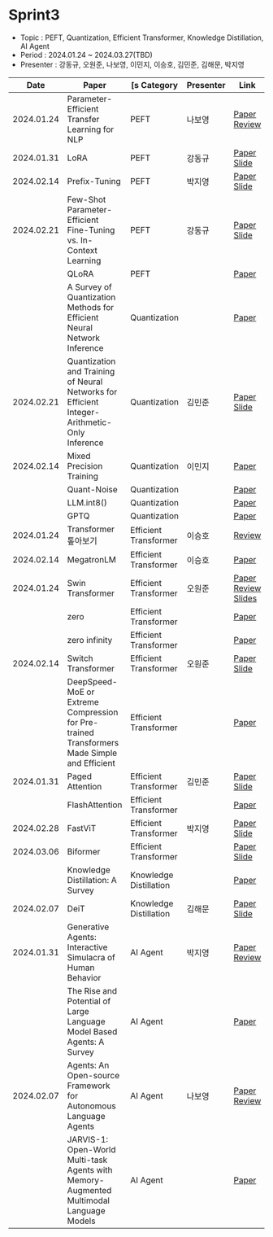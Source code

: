 # Sprint3

- Topic : PEFT, Quantization, Efficient Transformer, Knowledge Distillation, AI Agent
- Period : 2024.01.24 ~ 2024.03.27(TBD)
- Presenter : 강동규, 오원준, 나보영, 이민지, 이승호, 김민준, 김해문, 박지영

| Date | Paper |[s Category | Presenter | Link |
| ---- | ---- | ---- | ---- | ---- |
| 2024.01.24 | Parameter-Efficient Transfer Learning for NLP | PEFT | 나보영 | [Paper](https://arxiv.org/abs/1902.00751)</br>[Review](https://github.com/devkade/DeepSync/blob/main/Docs/sprint3/Parameter-Efficient%20Transfer%20Learning%20for%20NLP.pdf) |
| 2024.01.31 | LoRA | PEFT | 강동규 | [Paper](https://arxiv.org/abs/2106.09685)</br> [Slide](https://github.com/devkade/DeepSync/tree/main/Docs/sprint3/LoRA.pdf) |
| 2024.02.14 | Prefix-Tuning | PEFT | 박지영 | [Paper](https://arxiv.org/abs/2101.00190) </br> [Slide](https://github.com/devkade/DeepSync/blob/bc4ac2695c945d1985f974900bba35cf6727394c/Docs/sprint3/Prefix-Tuning%20Optimizing%20Continuous%20Prompts%20for%20Generation.pdf) |
| 2024.02.21 | Few-Shot Parameter-Efficient Fine-Tuning vs. In-Context Learning | PEFT | 강동규 | [Paper](https://arxiv.org/abs/2205.05638) <br>[Slide](https://github.com/devkade/DeepSync/blob/main/Docs/sprint3/Few-Shot%20PEFT%20is%20Better%20and%20Cheaper%20than%20ICL.pdf) |
|  | QLoRA | PEFT |  | [Paper](https://arxiv.org/abs/2305.14314) |
|  | A Survey of Quantization Methods for Efficient Neural Network Inference | Quantization |  | [Paper](https://arxiv.org/abs/2103.13630) |
| 2024.02.21 | Quantization and Training of Neural Networks for Efficient Integer-Arithmetic-Only Inference | Quantization | 김민준 | [Paper](https://arxiv.org/abs/1712.05877) </br>[Slide](https://github.com/devkade/DeepSync/tree/main/Docs/sprint3/Quantization_and_Training_of_Neural_Networks_for_Efficient_Integer-Arithmetic-Only_Inference.pdf)|
| 2024.02.14 | Mixed Precision Training | Quantization | 이민지 | [Paper](https://arxiv.org/abs/1710.03740) |
|  | Quant-Noise | Quantization |  | [Paper](https://arxiv.org/abs/2004.07320) |
|  | LLM.int8() | Quantization |  | [Paper](https://arxiv.org/abs/2208.07339) |
|  | GPTQ | Quantization |  | [Paper](https://arxiv.org/abs/2210.17323) |
| 2024.01.24 | Transformer 톺아보기 | Efficient Transformer | 이승호 |[Review](https://github.com/devkade/DeepSync/blob/main/Docs/sprint3/Transformer%ED%86%BA%EC%95%84%EB%B3%B4%EA%B8%B0.md)  |
| 2024.02.14 | MegatronLM | Efficient Transformer | 이승호 | [Paper](https://arxiv.org/abs/1909.08053) |
| 2024.01.24 | Swin Transformer | Efficient Transformer | 오원준 | [Paper](https://arxiv.org/abs/2103.14030)</br>[Review](https://ownogatari.xyz/posts/swin/)</br>[Slides](https://drive.google.com/file/d/1lKkg_PGO7e2EJt5hMZuLiPtA4QZJhIgo/view?usp=sharing)   |
|  | zero | Efficient Transformer |  | [Paper](https://arxiv.org/abs/1910.02054) |
|  | zero infinity | Efficient Transformer |  | [Paper](https://arxiv.org/abs/2104.07857) |
| 2024.02.14 | Switch Transformer | Efficient Transformer | 오원준  | [Paper](https://arxiv.org/abs/2101.03961)</br>[Slide](https://drive.google.com/file/d/1Q7rAb1MIBOnWCkSuQRQzzvXlw7xyo4Of/view?usp=sharing) |
|  | DeepSpeed-MoE or Extreme Compression for Pre-trained Transformers Made Simple and Efficient | Efficient Transformer |  | [Paper](https://arxiv.org/abs/2201.05596) |
| 2024.01.31 | Paged Attention | Efficient Transformer | 김민준 | [Paper](https://arxiv.org/abs/2309.06180)<br>[Slide](https://github.com/devkade/DeepSync/blob/main/Docs/sprint3/Paged_Attention.pdf) |
|  | FlashAttention | Efficient Transformer |  | [Paper](https://arxiv.org/abs/2205.14135) |
| 2024.02.28 | FastViT | Efficient Transformer | 박지영 | [Paper](https://arxiv.org/pdf/2303.14189.pdf)</br>[Slide](https://github.com/devkade/DeepSync/blob/main/Docs/sprint3/FastViT.pdf) |
| 2024.03.06 | Biformer | Efficient Transformer |  | [Paper](https://arxiv.org/pdf/2303.08810.pdf)<br>[Slide](https://drive.google.com/file/d/1pHEURkDF5T49DxzWHy6beX_nGiVSafut/view?usp=sharing) |
|  | Knowledge Distillation: A Survey | Knowledge Distillation |  | [Paper](https://arxiv.org/abs/2006.05525) |
| 2024.02.07 | DeiT | Knowledge Distillation | 김해문 | [Paper](https://arxiv.org/abs/2012.12877)</br> [Slide](https://drive.google.com/file/d/1d6lnXw-qwoMDoWg8OdR99ZwrW4xdUmxJ/view?usp=sharing)  |
| 2024.01.31 | Generative Agents: Interactive Simulacra of Human Behavior | AI Agent | 박지영 | [Paper](https://arxiv.org/abs/2304.03442)</br>[Review](https://github.com/devkade/DeepSync/blob/main/Docs/sprint3/Generative.Agents-Interactive.Simulacra.of.Human.Behavior.pdf) |
|  | The Rise and Potential of Large Language Model Based Agents: A Survey | AI Agent |  | [Paper](https://arxiv.org/abs/2309.07864) |
| 2024.02.07 | Agents: An Open-source Framework for Autonomous Language Agents | AI Agent | 나보영 | [Paper](https://arxiv.org/abs/2309.07870)</br>[Review](https://github.com/devkade/DeepSync/blob/main/Docs/sprint3/Agents%20An%20Open-source%20Framework%20for%20Autonomous%20Language%20Agents.pdf)      |
|  | JARVIS-1: Open-World Multi-task Agents with Memory-Augmented Multimodal Language Models | AI Agent |  | [Paper](https://arxiv.org/abs/2311.05997) |
